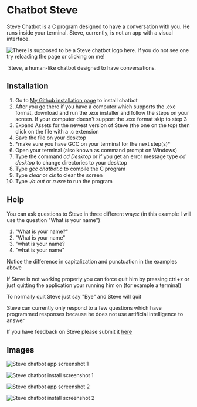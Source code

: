 # Chatbot Steve

Steve Chatbot is a C program designed to have a conversation with you. He runs inside your terminal. Steve, currently, is not an app with a visual interface.

![There is supposed to be a Steve chatbot logo here. If you do not see one try reloading the page or clicking on me!](https://drive.google.com/uc?export=download&id=1Qlu4UcOTwtDJeiXOhB7W5HTHia36vHnY)




​													Steve, a human-like chatbot designed to have conversations.

## Installation

1. Go to [My Github installation page](https://github.com/rishaank/chatbot/releases) to install chatbot 
2. After you go there if you have a computer which supports the .exe format, download and run the .exe installer and follow the steps on your screen. If your computer doesn't support the .exe format skip to step 3
3.  Expand Assets for the newest version of Steve (the one on the top)  then click on the file with a .c extension
4. Save the file on your desktop
5. \*make sure you have GCC on your terminal for the next step(s)*
6. Open your terminal (also known as command prompt on Windows)
7. Type the command _cd Desktop_ or if you get an error message type _cd desktop_ to change directories to your desktop
8. Type _gcc chatbot.c_  to compile the C program
9. Type _clear_ or _cls_ to clear the screen
10. Type _./a.out_ or *a.exe* to run the program

## Help

You can ask questions to Steve in three different ways: (in this example I will use the question "What is your name")

1. "What is your name?"
2. "What is your name"
3. "what is your name?
4. "what is your name"

Notice the difference in capitalization and punctuation in the examples above

If Steve is not working properly you can force quit him by pressing ctrl+z or just quitting the application your running him  on (for example a terminal)

To normally quit Steve just say "Bye" and Steve will quit

Steve can currently only respond to a few questions which have programmed responses because he does not use artificial intelligence to answer

If you have feedback on Steve please submit it [here](https://docs.google.com/forms/d/e/1FAIpQLSdmnEe8kat5ihhBRUPY1omYYbarAuhq0q1_4vz_uJwsK30BgA/viewform)

## Images

![Steve chatbot app screenshot 1](https://drive.google.com/uc?export=download&id=1Xo_fiSnn2E2GQEr8_vfFa9cr9OeOaKxv)

![Steve chatbot install screenshot 1](https://drive.google.com/uc?export=download&id=1odCmYGoQdUnL81_SvXfg-SqO02nOsMIp)

![Steve chatbot app screenshot 2](https://drive.google.com/uc?export=download&id=1gUNgYO9LJdbJq5j5CZmFY91u5hEpj-Gp)

![Steve chatbot install screenshot 2](https://drive.google.com/uc?export=download&id=1Rz5qm-UXTQdVaN_O_25i95U6gO_NXT9m)

